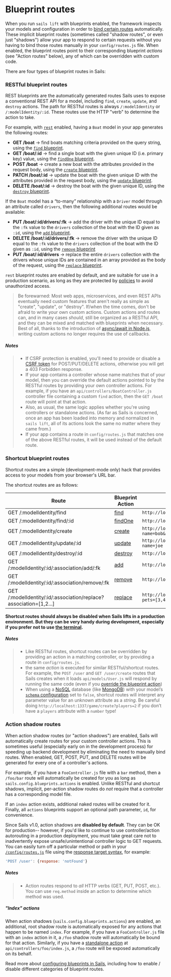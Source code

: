 # Blueprint routes

When you run `sails lift` with blueprints enabled, the framework inspects your models and configuration in order to [bind certain routes](https://sailsjs.com/documentation/concepts/Routes) automatically. These implicit blueprint routes (sometimes called "shadow routes", or even just "shadows") allow your app to respond to certain requests without you having to bind those routes manually in your `config/routes.js` file.  When enabled, the blueprint routes point to their corresponding blueprint *actions* (see "Action routes" below), any of which can be overridden with custom code.

There are four types of blueprint routes in Sails:

### RESTful blueprint routes
REST blueprints are the automatically generated routes Sails uses to expose a conventional REST API for a model, including `find`, `create`, `update`, and `destroy` actions. The path for RESTful routes is always `/:modelIdentity` or `/:modelIdentity/:id`.  These routes use the HTTP "verb" to determine the action to take.

For example, with [`rest`](https://sailsjs.com/documentation/reference/configuration/sails-config-blueprints#?routerelated-settings) enabled, having a `Boat` model in your app generates the following routes:

+ **GET /boat** -> find boats matching criteria provided on the query string, using the [`find` blueprint](https://sailsjs.com/documentation/reference/blueprint-api/find-where).
+ **GET /boat/:id** -> find a single boat with the given unique ID (i.e. primary key) value, using the [`findOne` blueprint](https://sailsjs.com/documentation/reference/blueprint-api/find-one).
+ **POST /boat** -> create a new boat with the attributes provided in the request body, using the [`create` blueprint](https://sailsjs.com/documentation/reference/blueprint-api/create).
+ **PATCH /boat/:id** -> update the boat with the given unique ID with the attributes provided in the request body, using the [`update` blueprint](https://sailsjs.com/documentation/reference/blueprint-api/update).
+ **DELETE /boat/:id** -> destroy the boat with the given unique ID, using the [`destroy` blueprint](https://sailsjs.com/documentation/reference/blueprint-api/destroy).

If the `Boat` model has a &ldquo;to-many&rdquo; relationship with a `Driver` model through an attribute called `drivers`, then the following additional routes would be available:

+ **PUT /boat/:id/drivers/:fk** -> add the driver with the unique ID equal to the `:fk` value to the `drivers` collection of the boat with the ID given as `:id`, using the [`add` blueprint](https://sailsjs.com/documentation/reference/blueprint-api/add-to).
+ **DELETE /boat/:id/drivers/:fk** -> remove the driver with the unique ID equal to the `:fk` value to the `drivers` collection of the boat with the ID given as `:id`, using the [`remove` blueprint](https://sailsjs.com/documentation/reference/blueprint-api/remove-from)
+ **PUT /boat/:id/drivers** -> replace the entire `drivers` collection with the drivers whose unique IDs are contained in an array provided as the body of the request, using the [`replace` blueprint](https://sailsjs.com/documentation/reference/blueprint-api/replace).

`rest` blueprint routes are enabled by default, and are suitable for use in a production scenario, as long as they are protected by [policies](https://sailsjs.com/documentation/concepts/Policies) to avoid unauthorized access.

> Be forewarned: Most web apps, microservices, and even REST APIs eventually need custom features that aren't really as simple as "create", "update", or "destroy".  If/when the time comes, don't be afraid to write your own custom actions.  Custom actions and routes can, and in many cases _should_, still be organized as a RESTful API, and they can be mixed and matched with blueprints when necessary.  Best of all, thanks to the introduction of [async/await in Node.js](https://gist.github.com/mikermcneil/c1028d000cc0cc8bce995a2a82b29245), writing custom actions no longer requires the use of callbacks.

<!--
If we keep this, we should find a way to word it better:
In fact, unless you're already familiar with how to customize blueprints in Sails, it's usually a good idea to lean towards using custom actions any time you find yourself unsure whether to continue with REST blueprints or switch to a custom action for a particular feature, it's usually a good idea to lean towards custom actions.
-->

##### Notes

> + If CSRF protection is enabled, you'll need to provide or disable a [CSRF token](https://sailsjs.com/documentation/concepts/security/csrf) for POST/PUT/DELETE actions, otherwise you will get a 403 Forbidden response.
> + If your app contains a controller whose name matches that of your model, then you can override the default actions pointed to by the RESTful routes by providing your own controller actions.  For example, if you have an `api/controllers/BoatController.js` controller file containing a custom `find` action, then the `GET /boat` route will point at that action.
> + Also, as usual, the same logic applies whether you're using controllers or standalone actions.  (As far as Sails is concerned, once an app has been loaded into memory and normalized in `sails lift`, all of its actions look the same no matter where they came from.)
> + If your app contains a route in `config/routes.js` that matches one of the above RESTful routes, it will be used instead of the default route.

### Shortcut blueprint routes
Shortcut routes are a simple (development-mode only) hack that provides access to your models from your browser's URL bar.

The shortcut routes are as follows:

| Route | Blueprint Action | Example URL |
| ----- | ----------------------- | ------- |
| GET /:modelIdentity/find | [find](https://sailsjs.com/documentation/reference/blueprint-api/find-where) | `http://localhost:1337/user/find?name=bob`
| GET /:modelIdentity/find/:id | [findOne](https://sailsjs.com/documentation/reference/blueprint-api/find-one) | `http://localhost:1337/user/find/123`
| GET /:modelIdentity/create | [create](https://sailsjs.com/documentation/reference/blueprint-api/create) | `http://localhost:1337/user/create?name=bob&age=18`
| GET /:modelIdentity/update/:id | [update](https://sailsjs.com/documentation/reference/blueprint-api/update) | `http://localhost:1337/user/update/123?name=joe`
| GET /:modelIdentity/destroy/:id | [destroy](https://sailsjs.com/documentation/reference/blueprint-api/destroy) | `http://localhost:1337/user/destroy/123`
| GET /:modelIdentity/:id/:association/add/:fk | [add](https://sailsjs.com/documentation/reference/blueprint-api/add-to) | `http://localhost:1337/user/123/pets/add/3`
| GET /:modelIdentity/:id/:association/remove/:fk | [remove](https://sailsjs.com/documentation/reference/blueprint-api/remove-from) | `http://localhost:1337/user/123/pets/remove/3`
| GET /:modelIdentity/:id/:association/replace?association=[1,2...] | [replace](https://sailsjs.com/documentation/reference/blueprint-api/replace) | `http://localhost:1337/user/123/pets/replace?pets=[3,4]`

**Shortcut routes should always be disabled when Sails lifts in a production environment.  But they can be very handy during development, especially if you prefer not to use [the terminal](https://sailsjs.com/documentation/reference/command-line-interface/sails-console).**

##### Notes

> + Like RESTful routes, shortcut routes can be overridden by providing an action in a matching controller, or by providing a route in `config/routes.js`.
> + the same _action_ is executed for similar RESTful/shortcut routes.  For example, the `POST /user` and `GET /user/create` routes that Sails creates when it loads `api/models/User.js` will respond by running the same code (even if you [override the blueprint action](https://sailsjs.com/documentation/reference/blueprint-api#?overriding-blueprints))
> + When using a <a href="https://en.wikipedia.org/wiki/NoSQL" target="_blank">NoSQL</a> database (like <a href="https://docs.mongodb.com/" target="_blank">MongoDB</a>) with your model&rsquo;s [`schema` configuration](https://sailsjs.com/documentation/concepts/models-and-orm/model-settings#?schema) set to `false`, shortcut routes will interpret any parameter value for an unknown attribute as a _string_.  Be careful doing `http://localhost:1337/game/create?players=2` if you don&rsquo;t have a `players` attribute with a `number` type!

### Action shadow routes

When action shadow routes (or "action shadows") are enabled, Sails will automatically create routes for your custom controller actions.  This is sometimes useful (especially early on in the development process) for speeding up backend development by eliminating the need to manually bind routes.  When enabled, GET, POST, PUT, and DELETE routes will be generated for every one of a controller's actions.

For example, if you have a `FooController.js` file with a `bar` method, then a `/foo/bar` route will automatically be created for you as long as `sails.config.blueprints.actions` is enabled.  Unlike RESTful and shortcut shadows, implicit, per-action shadow routes do *not* require that a controller has a corresponding model file.

If an `index` action exists, additional naked routes will be created for it. Finally, all `actions` blueprints support an optional path parameter, `id`, for convenience.

Since Sails v1.0, action shadows are **disabled by default**. They can be OK for production-- however, if you'd like to continue to use controller/action autorouting in a production deployment, you must take great care not to inadvertently expose unsafe/unintentional controller logic to GET requests. You can easily turn off a particular method or path in your [`/config/routes.js`](https://sailsjs.com/documentation/anatomy/my-app/config/routes-js) file using the [response target syntax](https://sailsjs.com/documentation/concepts/routes/custom-routes#?response-target-syntax), for example:

```javascript
'POST /user': {response: 'notFound'}
```

##### Notes
> + Action routes respond to _all_ HTTP verbs (GET, PUT, POST, etc.).  You can use `req.method` inside an action to determine which method was used.

##### "Index" actions

When action shadows (`sails.config.blueprints.actions`) are enabled, an additional, root shadow route is automatically exposed for any actions that happen to be named `index`.  For example, if you have a `FooController.js` file with an `index` action in it, a `/foo` shadow route will automatically be bound for that action.  Similarly, if you have a [standalone action](https://sailsjs.com/documentation/concepts/actions-and-controllers#?standalone-actions) at `api/controllers/foo/index.js`, a `/foo` route will be exposed automatically on its behalf.

<!--
TODO: check on this (it's unclear what point it was trying to get across):

> Note:  Action shadows come with a special exception for top-level standalone actions.  For example, if you have a standalone action at `api/controllers/index.js`, it will be bound to a `/` shadow route automatically.

-->

Read more about [configuring blueprints in Sails](sailsjs.com/documentation/reference/configuration/sails-config-blueprints), including how to enable / disable different categories of blueprint routes.


<docmeta name="displayName" value="Blueprint routes">
